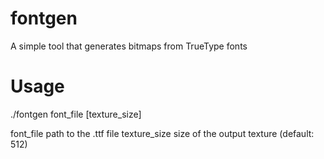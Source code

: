 fontgen
=======

A simple tool that generates bitmaps from TrueType fonts

Usage
=====

./fontgen font_file [texture_size]

font_file           path to the .ttf file
texture_size        size of the output texture (default: 512)

